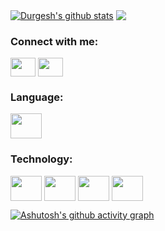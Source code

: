 
 <a href="https://github.com/anuraghazra/github-readme-stats"><img align="center" src="https://github-readme-stats.vercel.app/api?username=gadac&show_icons=true&include_all_commits=true&theme=radical" alt="Durgesh's github stats" /></a>  <a href="https://github.com/anuraghazra/github-readme-stats"><img align="center" src="https://github-readme-stats.vercel.app/api/top-langs/?username=gadac&layout=compact&theme=radical&hide_border=true" /></a> 



<h3 align="left">Connect with me:</h3>
<p align="left">
<a href="https://www.linkedin.com/in/gadac21/" target="blank"><img align="center" src="https://upload.wikimedia.org/wikipedia/commons/8/81/LinkedIn_icon.svg" alt="" height="30" width="40"/></a>
<a href="mailto:gadac96@gmail.com" target="_blank"><img align="center" src="https://upload.wikimedia.org/wikipedia/commons/7/7e/Gmail_icon_%282020%29.svg" alt="" height="30" width="40"/></a>
</p>

<h3 align="left">Language:</h3>
<a> <img align="center" src="https://upload.wikimedia.org/wikipedia/commons/9/99/Unofficial_JavaScript_logo_2.svg" alt="" height="40" width="50"/></a>

<h3 align="left">Technology:</h3>
<div>
<a> <img align="center" src="https://git-scm.com/images/logos/downloads/Git-Logo-1788C.svg" alt="" height="40" width="50"/></a>
<a> <img align="center" src="https://upload.wikimedia.org/wikipedia/commons/d/d9/Node.js_logo.svg" alt="" height="40" width="50"/></a>
<a> <img align="center" src="https://upload.wikimedia.org/wikipedia/commons/d/db/Npm-logo.svg" alt="" height="40" width="50"/></a>
<a> <img align="center" src="https://upload.wikimedia.org/wikipedia/commons/2/29/Postgresql_elephant.svg" alt="" height="40" width="50"/></a>
</div>

[![Ashutosh's github activity graph](https://github-readme-activity-graph.cyclic.app/graph?username=gadac&theme=rogue)](https://github.com/ashutosh00710/github-readme-activity-graph)
